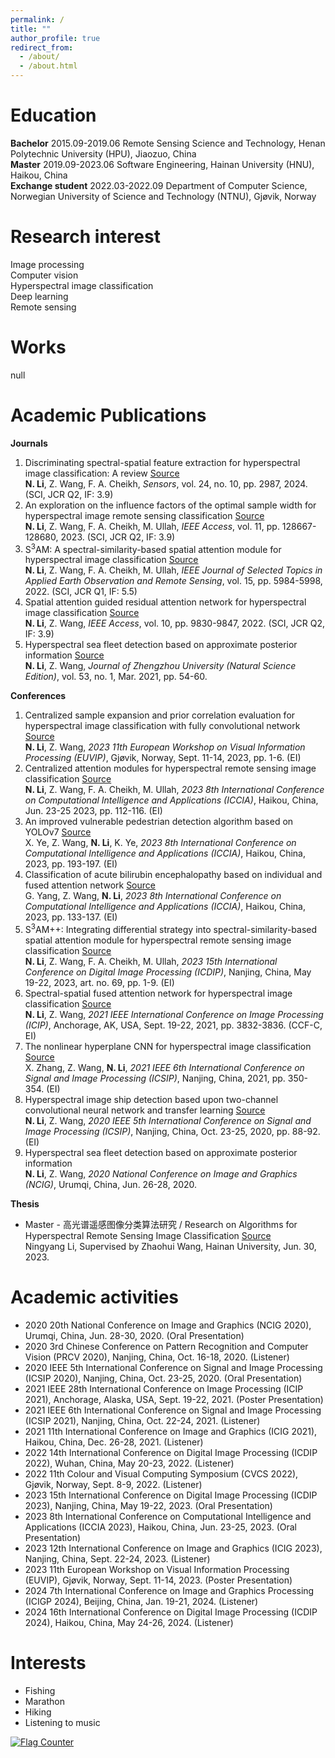 ```yaml
---
permalink: /
title: ""
author_profile: true
redirect_from: 
  - /about/
  - /about.html
---
```


Education
======
**Bachelor**
2015.09-2019.06  Remote Sensing Science and Technology, Henan Polytechnic University (HPU), Jiaozuo, China  
**Master**
2019.09-2023.06  Software Engineering, Hainan University (HNU), Haikou, China  
**Exchange student**
2022.03-2022.09  Department of Computer Science, Norwegian University of Science and Technology (NTNU), Gjøvik, Norway

Research interest
======
Image processing  
Computer vision  
Hyperspectral image classification  
Deep learning  
Remote sensing

Works
======
null

Academic Publications
======
**Journals**
1. Discriminating spectral-spatial feature extraction for hyperspectral image classification: A review [Source](https://www.mdpi.com/1424-8220/24/10/2987)  
**N. Li**, Z. Wang, F. A. Cheikh, *Sensors*, vol. 24, no. 10, pp. 2987, 2024. (SCI, JCR Q2, IF: 3.9)
2. An exploration on the influence factors of the optimal sample width for hyperspectral image remote sensing classification [Source](https://ieeexplore.ieee.org/document/10318097/)  
**N. Li**, Z. Wang, F. A. Cheikh, M. Ullah, *IEEE Access*, vol. 11, pp. 128667-128680, 2023. (SCI, JCR Q2, IF: 3.9)
3. S<sup>3</sup>AM: A spectral-similarity-based spatial attention module for hyperspectral image classification [Source](https://ieeexplore.ieee.org/document/9832463)  
**N. Li**, Z. Wang, F. A. Cheikh, M. Ullah, *IEEE Journal of Selected Topics in Applied Earth Observation and Remote Sensing*, vol. 15, pp. 5984-5998, 2022. (SCI, JCR Q1, IF: 5.5)
4. Spatial attention guided residual attention network for hyperspectral image classification [Source](https://ieeexplore.ieee.org/document/9684915)  
**N. Li**, Z. Wang, *IEEE Access*, vol. 10, pp. 9830-9847, 2022. (SCI, JCR Q2, IF: 3.9)
5. Hyperspectral sea fleet detection based on approximate posterior information [Source](https://kns.cnki.net/kcms2/article/abstract?v=K_cp52o2S78JTLpCJLKHsJ8bQ-z4SeXqlUA_m0G56ZnLRU9KJkYewnZwvvE3o7tf-ZWcd8QHfIUCs2m_4ESof8gmSeY_ACYmEgIsw0ZOHinrKyrjQtlj7sWSJzwfEmak7I-gZgZ1m86HsZp1uZXOvQ==&uniplatform=NZKPT&language=CHS)  
**N. Li**, Z. Wang, *Journal of Zhengzhou University (Natural Science Edition)*, vol. 53, no. 1, Mar. 2021, pp. 54-60.

**Conferences**
1. Centralized sample expansion and prior correlation evaluation for hyperspectral image classification with fully convolutional network [Source](https://ieeexplore.ieee.org/document/10323055/)  
**N. Li**, Z. Wang, *2023 11th European Workshop on Visual Information Processing (EUVIP)*, Gjøvik, Norway, Sept. 11-14, 2023, pp. 1-6. (EI)
2. Centralized attention modules for hyperspectral remote sensing image classification [Source](https://ieeexplore.ieee.org/document/10387873)  
**N. Li**, Z. Wang, F. A. Cheikh, M. Ullah, *2023 8th International Conference on Computational Intelligence and Applications (ICCIA)*, Haikou, China, Jun. 23-25 2023, pp. 112-116. (EI)
3. An improved vulnerable pedestrian detection algorithm based on YOLOv7 [Source](https://ieeexplore.ieee.org/document/10387890/)  
X. Ye, Z. Wang, **N. Li**, K. Ye, *2023 8th International Conference on Computational Intelligence and Applications (ICCIA)*, Haikou, China, 2023, pp. 193-197. (EI)
4. Classification of acute bilirubin encephalopathy based on individual and fused attention network [Source](https://ieeexplore.ieee.org/document/10387834/)  
G. Yang, Z. Wang, **N. Li**, *2023 8th International Conference on Computational Intelligence and Applications (ICCIA)*, Haikou, China, 2023, pp. 133-137. (EI)
5. S<sup>3</sup>AM++: Integrating differential strategy into spectral-similarity-based spatial attention module for hyperspectral remote sensing image classification [Source](https://dl.acm.org/doi/10.1145/3604078.3604147)  
**N. Li**, Z. Wang, F. A. Cheikh, M. Ullah, *2023 15th International Conference on Digital Image Processing (ICDIP)*, Nanjing, China, May 19-22, 2023, art. no. 69, pp. 1-9. (EI)
4. Spectral-spatial fused attention network for hyperspectral image classification [Source](https://ieeexplore.ieee.org/document/9506338/)  
**N. Li**, Z. Wang, *2021 IEEE International Conference on Image Processing (ICIP)*, Anchorage, AK, USA, Sept. 19-22, 2021, pp. 3832-3836. (CCF-C, EI)
5. The nonlinear hyperplane CNN for hyperspectral image classification [Source](https://ieeexplore.ieee.org/document/9688662/)  
X. Zhang, Z. Wang, **N. Li**, *2021 IEEE 6th International Conference on Signal and Image Processing (ICSIP)*, Nanjing, China, 2021, pp. 350-354. (EI)
6. Hyperspectral image ship detection based upon two-channel convolutional neural network and transfer learning [Source](https://ieeexplore.ieee.org/document/9339434/)  
**N. Li**, Z. Wang, *2020 IEEE 5th International Conference on Signal and Image Processing (ICSIP)*, Nanjing, China, Oct. 23-25, 2020, pp. 88-92. (EI)
7. Hyperspectral sea fleet detection based on approximate posterior information  
**N. Li**, Z. Wang, *2020 National Conference on Image and Graphics (NCIG)*, Urumqi, China, Jun. 26-28, 2020.

**Thesis**
- Master - 高光谱遥感图像分类算法研究 / Research on Algorithms for Hyperspectral Remote Sensing Image Classification [Source](https://drive.google.com/file/d/1Yverziixg7rYchFsT04kR-Lqg7FZnl0E/view?usp=drive_link)  
Ningyang Li, Supervised by Zhaohui Wang, Hainan University, Jun. 30, 2023.

Academic activities
======
- 2020 20th National Conference on Image and Graphics (NCIG 2020), Urumqi, China, Jun. 28-30, 2020. (Oral Presentation)
- 2020 3rd Chinese Conference on Pattern Recognition and Computer Vision (PRCV 2020), Nanjing, China, Oct. 16-18, 2020. (Listener)
- 2020 IEEE 5th International Conference on Signal and Image Processing (ICSIP 2020), Nanjing, China, Oct. 23-25, 2020. (Oral Presentation)
- 2021 IEEE 28th International Conference on Image Processing (ICIP 2021), Anchorage, Alaska, USA, Sept. 19-22, 2021. (Poster Presentation)
- 2021 IEEE 6th International Conference on Signal and Image Processing (ICSIP 2021), Nanjing, China, Oct. 22-24, 2021. (Listener)
- 2021 11th International Conference on Image and Graphics (ICIG 2021), Haikou, China, Dec. 26-28, 2021. (Listener)
- 2022 14th International Conference on Digital Image Processing (ICDIP 2022), Wuhan, China, May 20-23, 2022. (Listener)
- 2022 11th Colour and Visual Computing Symposium (CVCS 2022), Gjøvik, Norway, Sept. 8-9, 2022. (Listener)
- 2023 15th International Conference on Digital Image Processing (ICDIP 2023), Nanjing, China, May 19-22, 2023. (Oral Presentation)
- 2023 8th International Conference on Computational Intelligence and Applications (ICCIA 2023), Haikou, China, Jun. 23-25, 2023. (Oral Presentation)
- 2023 12th International Conference on Image and Graphics (ICIG 2023), Nanjing, China, Sept. 22-24, 2023. (Listener)
- 2023 11th European Workshop on Visual Information Processing (EUVIP), Gjøvik, Norway, Sept. 11-14, 2023. (Poster Presentation)
- 2024 7th International Conference on Image and Graphics Processing (ICIGP 2024), Beijing, China, Jan. 19-21, 2024. (Listener)
- 2024 16th International Conference on Digital Image Processing (ICDIP 2024), Haikou, China, May 24-26, 2024. (Listener)

Interests
======
- Fishing
- Marathon
- Hiking
- Listening to music


<a href="https://info.flagcounter.com/7qrn"><img src="https://s11.flagcounter.com/count2/7qrn/bg_FFFFFF/txt_000000/border_CCCCCC/columns_2/maxflags_10/viewers_0/labels_0/pageviews_0/flags_0/percent_0/" alt="Flag Counter" border="0"></a>
